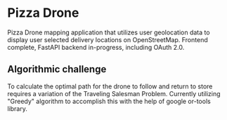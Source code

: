 # Pizza Drone

Pizza Drone mapping application that utilizes user geolocation data to display user selected delivery locations on OpenStreetMap. Frontend complete, FastAPI backend in-progress, including OAuth 2.0.

## Algorithmic challenge

To calculate the optimal path for the drone to follow and return to store requires a variation of the Traveling Salesman Problem. Currently utilizing "Greedy" algorithm to accomplish this with the help of google or-tools library.
